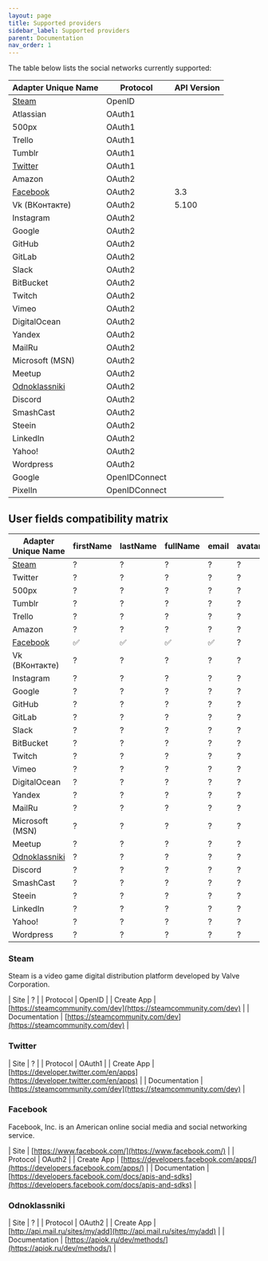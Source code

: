 ```yaml
---
layout: page
title: Supported providers
sidebar_label: Supported providers
parent: Documentation
nav_order: 1
---
```


The table below lists the social networks currently supported:

| Adapter Unique Name             | Protocol         | API Version  |
|---------------------------------|------------------|--------------|
| [Steam](#steam)                 | OpenID           |              |
| Atlassian                       | OAuth1           |              |
| 500px                           | OAuth1           |              |
| Trello                          | OAuth1           |              |
| Tumblr                          | OAuth1           |              |
| [Twitter](#twitter)             | OAuth1           |              |
| Amazon                          | OAuth2           |              |
| [Facebook](#facebook)           | OAuth2           | 3.3          |
| Vk (ВКонтакте)                  | OAuth2           | 5.100        |
| Instagram                       | OAuth2           |              |
| Google                          | OAuth2           |              |
| GitHub                          | OAuth2           |              |
| GitLab                          | OAuth2           |              |
| Slack                           | OAuth2           |              |
| BitBucket                       | OAuth2           |              |
| Twitch                          | OAuth2           |              |
| Vimeo                           | OAuth2           |              |
| DigitalOcean                    | OAuth2           |              |
| Yandex                          | OAuth2           |              |
| MailRu                          | OAuth2           |              |
| Microsoft (MSN)                 | OAuth2           |              |
| Meetup                          | OAuth2           |              |
| [Odnoklassniki](#odnoklassniki) | OAuth2           |          |
| Discord                         | OAuth2           |              |
| SmashCast                       | OAuth2           |              |
| Steein                          | OAuth2           |              |
| LinkedIn                        | OAuth2           |              |
| Yahoo!                          | OAuth2           |              |
| Wordpress                       | OAuth2           |              |
| Google                          | OpenIDConnect    |              |
| PixelIn                         | OpenIDConnect    |              |

## User fields compatibility matrix

| Adapter Unique Name   | firstName | lastName | fullName | email | avatar | gender | birthday | username | pictureURL |
|-----------------------|-----------|----------|----------|-------|--------|--------|----------|----------|------------|
| [Steam](#steam)       | ?         | ?        | ?        | ?     | ?      | ?      | ?        | ?        | ?          |
| Twitter               | ?         | ?        | ?        | ?     | ?      | ?      | ?        | ?        | ?          |
| 500px                 | ?         | ?        | ?        | ?     | ?      | ?      | ?        | ?        | ?          |
| Tumblr                | ?         | ?        | ?        | ?     | ?      | ?      | ?        | ?        | ?          |
| Trello                | ?         | ?        | ?        | ?     | ?      | ?      | ?        | ?        | ?          |
| Amazon                | ?         | ?        | ?        | ?     | ?      | ?      | ?        | ?        | ?          |
| [Facebook](#facebook) | ✅        | ✅       | ✅        | ✅    | ?      | ✅     | ?        | ?        | ✅          |
| Vk (ВКонтакте)        | ?         | ?        | ?        | ?     | ?      | ?      | ?        | ?        | ?          |
| Instagram             | ?         | ?        | ?        | ?     | ?      | ?      | ?        | ?        | ?          |
| Google                | ?         | ?        | ?        | ?     | ?      | ?      | ?        | ?        | ?          |
| GitHub                | ?         | ?        | ?        | ?     | ?      | ?      | ?        | ?        | ?          |
| GitLab                | ?         | ?        | ?        | ?     | ?      | ?      | ?        | ?        | ?          |
| Slack                 | ?         | ?        | ?        | ?     | ?      | ?      | ?        | ?        | ?          |
| BitBucket             | ?         | ?        | ?        | ?     | ?      | ?      | ?        | ?        | ?          |
| Twitch                | ?         | ?        | ?        | ?     | ?      | ?      | ?        | ?        | ?          |
| Vimeo                 | ?         | ?        | ?        | ?     | ?      | ?      | ?        | ?        | ?          |
| DigitalOcean          | ?         | ?        | ?        | ?     | ?      | ?      | ?        | ?        | ?          |
| Yandex                | ?         | ?        | ?        | ?     | ?      | ?      | ?        | ?        | ?          |
| MailRu                | ?         | ?        | ?        | ?     | ?      | ?      | ?        | ?        | ?          |
| Microsoft (MSN)       | ?         | ?        | ?        | ?     | ?      | ?      | ?        | ?        | ?          |
| Meetup                | ?         | ?        | ?        | ?     | ?      | ?      | ?        | ?        | ?          |
| [Odnoklassniki](#odnoklassniki)       | ?         | ?        | ?        | ?     | ?      | ?      | ?        | ?        | ?          |
| Discord               | ?         | ?        | ?        | ?     | ?      | ?      | ?        | ?        | ?          |
| SmashCast             | ?         | ?        | ?        | ?     | ?      | ?      | ?        | ?        | ?          |
| Steein                | ?         | ?        | ?        | ?     | ?      | ?      | ?        | ?        | ?          |
| LinkedIn              | ?         | ?        | ?        | ?     | ?      | ?      | ?        | ?        | ?          |
| Yahoo!                | ?         | ?        | ?        | ?     | ?      | ?      | ?        | ?        | ?          |
| Wordpress             | ?         | ?        | ?        | ?     | ?      | ?      | ?        | ?        | ?          |

### Steam

Steam is a video game digital distribution platform developed by Valve Corporation. 

| Site                      | ? |
| Protocol                  | OpenID |
| Create App                | [https://steamcommunity.com/dev](https://steamcommunity.com/dev) |
| Documentation             | [https://steamcommunity.com/dev](https://steamcommunity.com/dev) |

### Twitter

| Site                      | ? |
| Protocol                  | OAuth1 |
| Create App                | [https://developer.twitter.com/en/apps](https://developer.twitter.com/en/apps) |
| Documentation             | [https://steamcommunity.com/dev](https://steamcommunity.com/dev) |

### Facebook

Facebook, Inc. is an American online social media and social networking service.  

| Site                      | [https://www.facebook.com/](https://www.facebook.com/) |
| Protocol                  | OAuth2                    |
| Create App                | [https://developers.facebook.com/apps/](https://developers.facebook.com/apps/) |
| Documentation             | [https://developers.facebook.com/docs/apis-and-sdks](https://developers.facebook.com/docs/apis-and-sdks) |

### Odnoklassniki

| Site                      | ? |
| Protocol                  | OAuth2 |
| Create App                | [http://api.mail.ru/sites/my/add](http://api.mail.ru/sites/my/add) |
| Documentation             | [https://apiok.ru/dev/methods/](https://apiok.ru/dev/methods/) |

